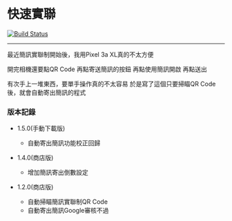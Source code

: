# 快速實聯
[![Build Status](https://travis-ci.org/AndyAWD/FastPass.svg?branch=master)](https://travis-ci.org/AndyAWD/FastPass)
***

最近簡訊實聯制開始後，我用Pixel 3a XL真的不太方便

開完相機還要點QR Code
再點寄送簡訊的按鈕
再點使用簡訊開啟
再點送出

有次手上一堆東西，要單手操作真的不太容易
於是寫了這個只要掃瞄QR Code後，就會自動寄出簡訊的程式

### 版本記錄

* 1.5.0(手動下載版)
  * 自動寄出簡訊功能校正回歸

* 1.4.0(商店版)
  * 增加簡訊寄出倒數設定

* 1.2.0(商店版)
  * 自動掃瞄簡訊實聯制QR Code
  * 自動寄出簡訊Google審核不過
